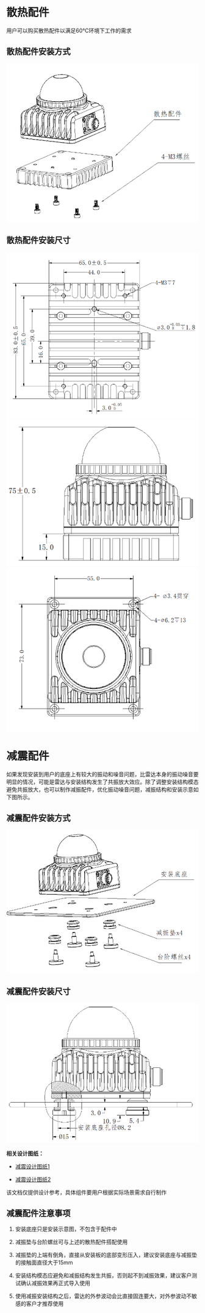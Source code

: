 # 散热配件

用户可以购买散热配件以满足60℃环境下工作的需求

## 散热配件安装方式

![](./images/radiator_build.png)

## 散热配件安装尺寸

![](./images/radiator_build_size1.png)
![](./images/radiator_build_size2.png)
![](./images/radiator_build_size3.png)

# 减震配件

如果发现安装到用户的底座上有较大的振动和噪音问题，比雷达本身的振动噪音要明显的情况，可能是雷达与安装结构发生了共振放大效应。除了调整安装结构模态避免共振放大，也可以制作减振配件，优化振动噪音问题，减振结构和安装示意如下图所示。

## 减震配件安装方式

![](./images/cushioning_build1.png)

## 减震配件安装尺寸

![](./images/cushioning_build2.png)

**相关设计图纸：**

- [减震设计图纸1](./images/cushioning_design0.jpg)

- [减震设计图纸2](./images/cushioning_design1.jpg)

该文档仅提供设计参考，具体组件要用户根据实际场景需求自行制作

## 减震配件注意事项

1. 安装底座只是安装示意图，不包含于配件中

2. 减振垫与台阶螺丝可与上述的散热配件搭配使用

3. 减振垫的上端有倒角，直接从安装板的底部变形压入，建议安装底座与减振垫的接触面直径大于15mm

4. 安装结构模态应避免和减振结构发生共振，否则起不到减振效果，建议客户测试确认减振效果再正式导入使用

5. 使用减振安装结构之后，雷达的外参波动会比直接固连要大，对外参波动不敏感的客户才推荐使用
